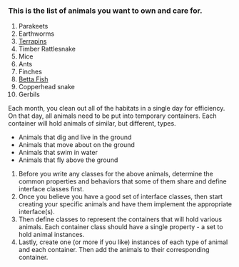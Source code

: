 ### This is the list of animals you want to own and care for.

1. Parakeets
1. Earthworms
1. [Terrapins](https://en.wikipedia.org/wiki/Terrapin)
1. Timber Rattlesnake
1. Mice
1. Ants
1. Finches
1. [Betta Fish](https://bettafish.org/)
1. Copperhead snake
1. Gerbils

Each month, you clean out all of the habitats in a single day for efficiency. On that day, all animals need to be put into temporary containers. Each container will hold animals of similar, but different, types.

* Animals that dig and live in the ground
* Animals that move about on the ground
* Animals that swim in water
* Animals that fly above the ground

1. Before you write any classes for the above animals, determine the common properties and behaviors that some of them share and define interface classes first.
1. Once you believe you have a good set of interface classes, then start creating your specific animals and have them implement the appropriate interface(s).
1. Then define classes to represent the containers that will hold various animals. Each container class should have a single property - a set to hold animal instances.
1. Lastly, create one (or more if you like) instances of each type of animal and each container. Then add the animals to their corresponding container.
